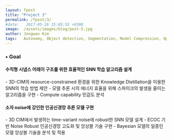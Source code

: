 ```yaml
---
layout: fpost
title: "Project 3"
permalink: /fpost/3/
#date:   2017-05-26 15:05:55 +0300
image:  /assets/images/blog/post-5.jpg
author: Jongwan Kim
tags:   Autonomy, Object detection, Segmentation, Model Compression, Optimization
---
```


### • Goal
#### 수직형 시냅스 어레이 구조를 위한 효율적인 SNN 학습 알고리즘 설계
  \- 3D-CIM의 resource-constrained 환경을 위한 Knowledge Distillation을 이용한 SNN의 학습 방법 제안
  \- 모델 추론 시의 에너지 효율을 위해 스파이크의 발생을 줄이는 알고리즘을 구현
  \- Compute capability 민감도 분석


#### 소자 noise에 강인한 인공신경망 추론 모델 구현
  \- 3D CIM에서 발생하는 time-variant noise에 robust한 SNN 모델 설계
  \- ECOC 기반 Noise Robust 인공신경망 고도화 및 앙상블 기술 구현
  \- Bayesian 모델의 일종인 모델 앙상블 기술을 분석 및 적용